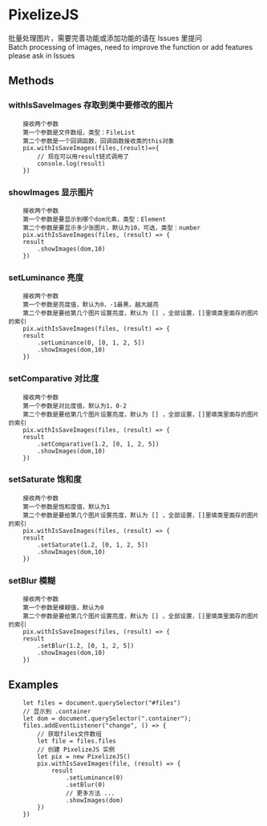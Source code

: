 # PixelizeJS
批量处理图片，需要完善功能或添加功能的请在 Issues 里提问<br>
Batch processing of images, need to improve the function or add features please ask in Issues
## Methods
### withIsSaveImages 存取到类中要修改的图片
        接收两个参数
        第一个参数是文件数组，类型：FileList
        第二个参数是一个回调函数，回调函数接收类的this对象
        pix.withIsSaveImages(files,(result)=>{
            // 现在可以用result链式调用了
            console.log(result)
        })
### showImages 显示图片
        接收两个参数
        第一个参数是要显示到哪个dom元素，类型：Element
        第二个参数是要显示多少张图片，默认为10，可选，类型：number
        pix.withIsSaveImages(files, (result) => {
        result
            .showImages(dom,10)
        })
### setLuminance 亮度
        接收两个参数
        第一个参数是亮度值，默认为0，-1最黑，越大越亮
        第二个参数是要给第几个图片设置亮度，默认为 [] ，全部设置，[]里填类里面存的图片的索引
        pix.withIsSaveImages(files, (result) => {
        result
            .setLuminance(0, [0, 1, 2, 5])
            .showImages(dom,10)
        })
### setComparative 对比度
        接收两个参数
        第一个参数是对比度值，默认为1，0-2 
        第二个参数是要给第几个图片设置亮度，默认为 [] ，全部设置，[]里填类里面存的图片的索引
        pix.withIsSaveImages(files, (result) => {
        result
            .setComparative(1.2, [0, 1, 2, 5])
            .showImages(dom,10)
        })
### setSaturate 饱和度
        接收两个参数
        第一个参数是饱和度值，默认为1
        第二个参数是要给第几个图片设置亮度，默认为 [] ，全部设置，[]里填类里面存的图片的索引
        pix.withIsSaveImages(files, (result) => {
        result
            .setSaturate(1.2, [0, 1, 2, 5])
            .showImages(dom,10)
        })
### setBlur 模糊
        接收两个参数
        第一个参数是模糊值，默认为0
        第二个参数是要给第几个图片设置亮度，默认为 [] ，全部设置，[]里填类里面存的图片的索引
        pix.withIsSaveImages(files, (result) => {
        result
            .setBlur(1.2, [0, 1, 2, 5])
            .showImages(dom,10)
        })
## Examples
        let files = document.querySelector("#files")
        // 显示到 .container
        let dom = document.querySelector(".container");
        files.addEventListener("change", () => {
            // 获取files文件数组
            let file = files.files
            // 创建 PixelizeJS 实例
            let pix = new PixelizeJS()
            pix.withIsSaveImages(file, (result) => {
                result
                    .setLuminance(0)
                    .setBlur(0)
                    // 更多方法 ...
                    .showImages(dom)
            })
        })
